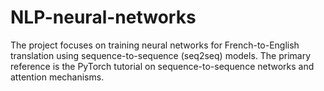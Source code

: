 # NLP-neural-networks
The project focuses on training neural networks for French-to-English translation using sequence-to-sequence (seq2seq) models. The primary reference is the PyTorch tutorial on sequence-to-sequence networks and attention mechanisms.
